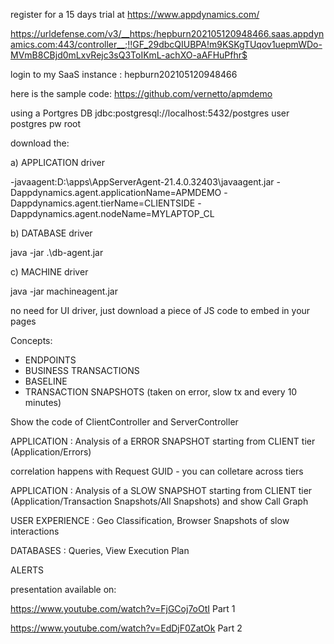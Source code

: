 register for a 15 days trial at https://www.appdynamics.com/

https://urldefense.com/v3/__https:/hepburn202105120948466.saas.appdynamics.com:443/controller__;!!GF_29dbcQIUBPA!m9KSKgTUqov1uepmWDo-MVmB8CBjd0mLxvRejc3sQ3ToIKmL-achXO-aAFHuPfhr$

login to my SaaS instance :
hepburn202105120948466

here is the sample code:
https://github.com/vernetto/apmdemo

using a Portgres DB jdbc:postgresql://localhost:5432/postgres user postgres pw root

download the:

a) APPLICATION driver 

-javaagent:D:\apps\AppServerAgent-21.4.0.32403\javaagent.jar -Dappdynamics.agent.applicationName=APMDEMO -Dappdynamics.agent.tierName=CLIENTSIDE -Dappdynamics.agent.nodeName=MYLAPTOP_CL

b) DATABASE driver

java -jar .\db-agent.jar

c) MACHINE driver

java -jar machineagent.jar

no need for UI driver, just download a piece of JS code to embed in your pages

Concepts:
* ENDPOINTS
* BUSINESS TRANSACTIONS
* BASELINE
* TRANSACTION SNAPSHOTS (taken on error, slow tx and every 10 minutes)



Show the code of ClientController and ServerController

APPLICATION : Analysis of a ERROR SNAPSHOT starting from CLIENT tier (Application/Errors)

correlation happens with Request GUID - you can colletare across tiers

APPLICATION : Analysis of a SLOW SNAPSHOT starting from CLIENT tier (Application/Transaction Snapshots/All Snapshots) and show Call Graph



USER EXPERIENCE : Geo Classification, Browser Snapshots of slow interactions


DATABASES : Queries, View Execution Plan


ALERTS



presentation available on:

https://www.youtube.com/watch?v=FjGCoj7oOtI Part 1

https://www.youtube.com/watch?v=EdDjF0ZatOk  Part 2



